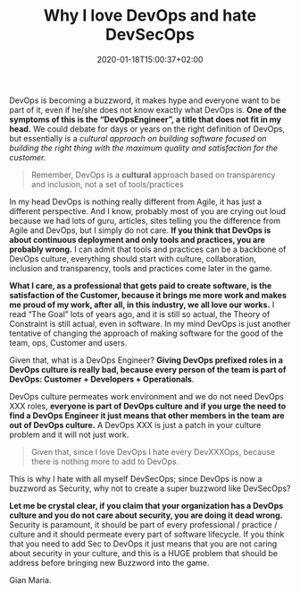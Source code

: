 ﻿---
title: "Why I love DevOps and hate DevSecOps"
description: ""
date: 2020-01-18T15:00:37+02:00
draft: false
tags: [Security]
categories: [DevOps]
---
DevOps is becoming a buzzword, it makes hype and everyone want to be part of it, even if he/she does not know exactly what DevOps is. **One of the symptoms of this is the “DevOpsEngineer”, a title that does not fit in my head.** We could debate for days or years on the right definition of DevOps, but essentially is a *cultural approach on building software focused on building the right thing with the maximum quality and satisfaction for the customer.*

> Remember, DevOps is a  **cultural** approach based on transparency and inclusion, not a set of tools/practices

In my head DevOps is nothing really different from Agile, it has just a different perspective. And I know, probably most of you are crying out loud because we had lots of guru, articles, sites telling you the difference from Agile and DevOps, but I simply do not care.  **If you think that DevOps is about continuous deployment and only tools and practices, you are probably wrong.** I can admit that tools and practices can be a backbone of DevOps culture, everything should start with culture, collaboration, inclusion and transparency, tools and practices come later in the game.

 **What I care, as a professional that gets paid to create software, is the satisfaction of the Customer, because it brings me more work and makes me proud of my work, after all, in this industry, we all love our works.** I read “The Goal” lots of years ago, and it is still so actual, the Theory of Constraint is still actual, even in software. In my mind DevOps is just another tentative of changing the approach of making software for the good of the team, ops, Customer and users.

Given that, what is a DevOps Engineer?  **Giving DevOps prefixed roles in a DevOps culture is really bad, because every person of the team is part of DevOps: Customer + Developers + Operationals**.

DevOps culture permeates work environment and we do not need DevOps XXX roles, **everyone is part of DevOps culture and if you urge the need to find a DevOps Engineer it just means that other members in the team are out of DevOps culture.** A DevOps XXX is just a patch in your culture problem and it will not just work.

> Given that, since I love DevOps I hate every DevXXXOps, because there is nothing more to add to DevOps.

This is why I hate with all myself DevSecOps; since DevOps is now a buzzword as Security, why not to create a super buzzword like DevSecOps?

 **Let me be crystal clear, if you claim that your organization has a DevOps culture and you do not care about security, you are doing it dead wrong.** Security is paramount, it should be part of every professional / practice / culture and it should permeate every part of software lifecycle. If you think that you need to add Sec to DevOps it just means that you are not caring about security in your culture, and this is a HUGE problem that should be address before bringing new Buzzword into the game.

Gian Maria.
